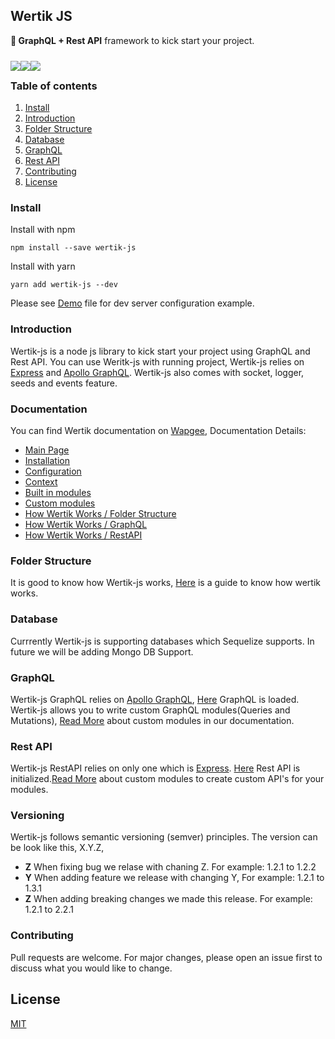 ## Wertik JS


**💪 GraphQL + Rest API** framework to kick start your project.


<div>
	<img style="float: left;margin: 10px 0;" src="https://img.shields.io/github/downloads/ilyaskarim/wertik-js/total?style=flat-square">
	<img style="float: left;margin: 10px 0;" src="https://img.shields.io/npm/dw/wertik-js?style=flat-square">
	<img style="float: left;margin: 10px 0;" src="https://img.shields.io/github/issues-raw/ilyaskarim/wertik-js?style=flat-square">
</div>

<br />

### Table of contents

1.  [Install](#install)
2.  [Introduction](#introduction)
3.  [Folder Structure](#concepts)
4.  [Database](#database)
5.  [GraphQL](#graphql)
6.  [Rest API](#rest-api)
7.  [Contributing](#contributing)
8.  [License](#license)

### Install

Install with npm

    npm install --save wertik-js

Install with yarn

    yarn add wertik-js --dev

Please see <a href="https://github.com/Uconnect-Technologies/wertik-js/blob/master/Demo.md" >Demo</a> file for dev server configuration example.

### Introduction

Wertik-js is a node js library to kick start your project using GraphQL and Rest API. You can use Weritk-js with running project, Wertik-js relies on [Express](https://expressjs.com/) and [Apollo GraphQL](https://www.apollographql.com/). Wertik-js also comes with socket, logger, seeds and events feature.

### Documentation

You can find Wertik documentation on <a href="http://www.wapgee.com" target="_blank" >Wapgee</a>, Documentation Details:

- <a href="http://www.wapgee.com/wertik-js/" target="_blank" >Main Page</a>
- <a href="http://www.wapgee.com/wertik-js/getting-started/installation" target="_blank" >Installation</a>
- <a href="http://www.wapgee.com/wertik-js/getting-started/configuration" target="_blank" >Configuration</a>
- <a href="http://www.wapgee.com/wertik-js/getting-started/context" target="_blank" >Context</a>
- <a href="http://www.wapgee.com/wertik-js/getting-started/built-in-modules" target="_blank" >Built in modules</a>
- <a href="http://www.wapgee.com/wertik-js/getting-started/custom-modules" target="_blank" >Custom modules</a>
- <a href="http://www.wapgee.com/wertik-js/how-wertik-works/folder-structure" target="_blank" >How Wertik Works / Folder Structure</a>
- <a href="http://www.wapgee.com/wertik-js/how-wertik-works/graphql" target="_blank" >How Wertik Works / GraphQL</a>
- <a href="http://www.wapgee.com/wertik-js/how-wertik-works/rest-api" target="_blank" >How Wertik Works / RestAPI</a>

### Folder Structure

It is good to know how Wertik-js works, [Here](http://www.wapgee.com/wertik-js/how-wertik-works/folder-structure) is a guide to know how wertik works.

### Database

Currrently Wertik-js is supporting databases which Sequelize supports. In future we will be adding Mongo DB Support.

### GraphQL

Wertik-js GraphQL relies on [Apollo GraphQL](https://www.apollographql.com/), [Here](https://github.com/Uconnect-Technologies/wertik-js/blob/master/src/framework/graphql/loadAllModules.ts) GraphQL is loaded. Wertik-js allows you to write custom GraphQL modules(Queries and Mutations), [Read More](http://www.wapgee.com/wertik-js/getting-started/custom-modules) about custom modules in our documentation.

### Rest API

Wertik-js RestAPI relies on only one which is [Express](https://expressjs.com/). [Here](https://github.com/Uconnect-Technologies/wertik-js/blob/master/src/framework/restApi/loadAllModules.ts) Rest API is initialized.[Read More](http://www.wapgee.com/wertik-js/getting-started/custom-modules) about custom modules to create custom API's for your modules.

### Versioning

Wertik-js follows semantic versioning (semver) principles. The version can be look like this, X.Y.Z,

- **Z** When fixing bug we relase with chaning Z. For example: 1.2.1 to 1.2.2
- **Y** When adding feature we release with changing Y, For example: 1.2.1 to 1.3.1
- **Z** When adding breaking changes we made this release. For example: 1.2.1 to 2.2.1

### Contributing

Pull requests are welcome. For major changes, please open an issue first to discuss what you would like to change.

## License

[MIT](https://choosealicense.com/licenses/mit/)
